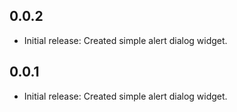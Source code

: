 ## 0.0.2

- Initial release: Created simple alert dialog widget.

## 0.0.1

- Initial release: Created simple alert dialog widget.
